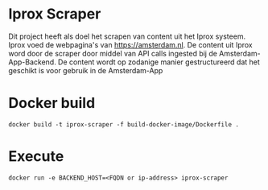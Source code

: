 # Iprox Scraper 
Dit project heeft als doel het scrapen van content uit het Iprox systeem. Iprox voed de webpagina's van 
https://amsterdam.nl. De content uit Iprox word door de scraper door middel van API calls ingested bij de 
Amsterdam-App-Backend. De content wordt op zodanige manier gestructureerd dat het geschikt is voor gebruik in
de Amsterdam-App

# Docker build

    docker build -t iprox-scraper -f build-docker-image/Dockerfile .

# Execute

    docker run -e BACKEND_HOST=<FQDN or ip-address> iprox-scraper 
